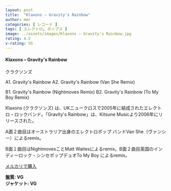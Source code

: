 ```yaml
---
layout: post
title:  "Klaxons – Gravity's Rainbow"
author: mmr
categories: [ レコード ]
tags: [ エレクトロ, ポップス ]
image: ../assets/images/Klaxons – Gravity's Rainbow.jpg
rating: 4.5
v-rating: VG
---
```


#### Klaxons – Gravity's Rainbow

クラクソンズ

A1. Gravity's Rainbow
A2. Gravity's Rainbow (Van She Remix)

B1. Gravity's Rainbow (Nightmoves Remix)
B2. Gravity's Rainbow (To My Boy Remix)


Klaxons (クラクソンズ) は、UKニュークロスで2005年に結成されたエレクトロ・ロックバンド。「Gravity's Rainbow」は、Kitsune Musicより2006年にリリースされた。

A面２曲目はオーストラリア出身のエレクトロポップ バンドVan She（ヴァンシー）によるremix。

B面１曲目はNightmovesことMatt Waitesによるremix。B面２曲目英国のインディーロック・シンセポップデュオTo My Boy によるremix。

[メルカリで購入](https://jp.mercari.com/item/m93108155500?afid=6142608987)

<div class="mt-4 mb-4 d-flex align-items-center">
<strong class="mr-1">盤質: VG</strong>
</div>
<div class="mt-4 mb-4 d-flex align-items-center">
<strong class="mr-1">ジャケット: VG</strong>
</div>
